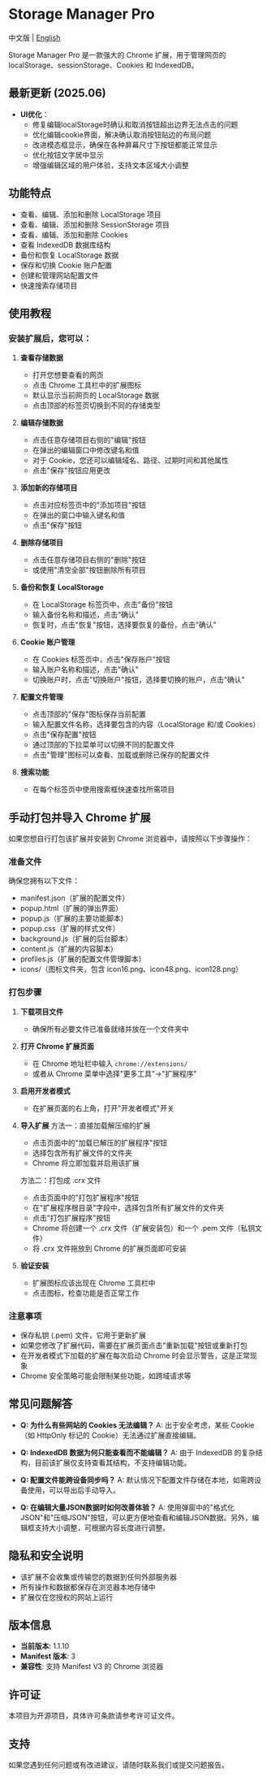 # Storage Manager Pro

中文版 | [English](README_EN.md)

Storage Manager Pro 是一款强大的 Chrome 扩展，用于管理网页的 localStorage、sessionStorage、Cookies 和 IndexedDB。

## 最新更新 (2025.06)

- **UI优化**：
  - 修复编辑localStorage时确认和取消按钮超出边界无法点击的问题
  - 优化编辑cookie界面，解决确认取消按钮贴边的布局问题
  - 改进模态框显示，确保在各种屏幕尺寸下按钮都能正常显示
  - 优化按钮文字居中显示
  - 增强编辑区域的用户体验，支持文本区域大小调整

## 功能特点

- 查看、编辑、添加和删除 LocalStorage 项目
- 查看、编辑、添加和删除 SessionStorage 项目
- 查看、编辑、添加和删除 Cookies
- 查看 IndexedDB 数据库结构
- 备份和恢复 LocalStorage 数据
- 保存和切换 Cookie 账户配置
- 创建和管理网站配置文件
- 快速搜索存储项目

## 使用教程

### 安装扩展后，您可以：

1. **查看存储数据**
   - 打开您想要查看的网页
   - 点击 Chrome 工具栏中的扩展图标
   - 默认显示当前网页的 LocalStorage 数据
   - 点击顶部的标签页切换到不同的存储类型

2. **编辑存储数据**
   - 点击任意存储项目右侧的"编辑"按钮
   - 在弹出的编辑窗口中修改键名和值
   - 对于 Cookie，您还可以编辑域名、路径、过期时间和其他属性
   - 点击"保存"按钮应用更改

3. **添加新的存储项目**
   - 点击对应标签页中的"添加项目"按钮
   - 在弹出的窗口中输入键名和值
   - 点击"保存"按钮

4. **删除存储项目**
   - 点击任意存储项目右侧的"删除"按钮
   - 或使用"清空全部"按钮删除所有项目

5. **备份和恢复 LocalStorage**
   - 在 LocalStorage 标签页中，点击"备份"按钮
   - 输入备份名称和描述，点击"确认"
   - 恢复时，点击"恢复"按钮，选择要恢复的备份，点击"确认"

6. **Cookie 账户管理**
   - 在 Cookies 标签页中，点击"保存账户"按钮
   - 输入账户名称和描述，点击"确认"
   - 切换账户时，点击"切换账户"按钮，选择要切换的账户，点击"确认"

7. **配置文件管理**
   - 点击顶部的"保存"图标保存当前配置
   - 输入配置文件名称，选择要包含的内容（LocalStorage 和/或 Cookies）
   - 点击"保存配置"按钮
   - 通过顶部的下拉菜单可以切换不同的配置文件
   - 点击"管理"图标可以查看、加载或删除已保存的配置文件

8. **搜索功能**
   - 在每个标签页中使用搜索框快速查找所需项目

## 手动打包并导入 Chrome 扩展

如果您想自行打包该扩展并安装到 Chrome 浏览器中，请按照以下步骤操作：

### 准备文件

确保您拥有以下文件：
- manifest.json（扩展的配置文件）
- popup.html（扩展的弹出界面）
- popup.js（扩展的主要功能脚本）
- popup.css（扩展的样式文件）
- background.js（扩展的后台脚本）
- content.js（扩展的内容脚本）
- profiles.js（扩展的配置文件管理脚本）
- icons/（图标文件夹，包含 icon16.png、icon48.png、icon128.png）

### 打包步骤

1. **下载项目文件**
   - 确保所有必要文件已准备就绪并放在一个文件夹中

2. **打开 Chrome 扩展页面**
   - 在 Chrome 地址栏中输入 `chrome://extensions/`
   - 或者从 Chrome 菜单中选择"更多工具"→"扩展程序"

3. **启用开发者模式**
   - 在扩展页面的右上角，打开"开发者模式"开关

4. **导入扩展**
   方法一：直接加载解压缩的扩展
   - 点击页面中的"加载已解压的扩展程序"按钮
   - 选择包含所有扩展文件的文件夹
   - Chrome 将立即加载并启用该扩展

   方法二：打包成 .crx 文件
   - 点击页面中的"打包扩展程序"按钮
   - 在"扩展程序根目录"字段中，选择包含所有扩展文件的文件夹
   - 点击"打包扩展程序"按钮
   - Chrome 将创建一个 .crx 文件（扩展安装包）和一个 .pem 文件（私钥文件）
   - 将 .crx 文件拖放到 Chrome 的扩展页面即可安装

5. **验证安装**
   - 扩展图标应该出现在 Chrome 工具栏中
   - 点击图标，检查功能是否正常工作

### 注意事项

- 保存私钥 (.pem) 文件，它用于更新扩展
- 如果您修改了扩展代码，需要在扩展页面点击"重新加载"按钮或重新打包
- 在开发者模式下加载的扩展在每次启动 Chrome 时会显示警告，这是正常现象
- Chrome 安全策略可能会限制某些功能，如跨域请求等

## 常见问题解答

- **Q: 为什么有些网站的 Cookies 无法编辑？**
  A: 出于安全考虑，某些 Cookie（如 HttpOnly 标记的 Cookie）无法通过扩展直接编辑。

- **Q: IndexedDB 数据为何只能查看而不能编辑？**
  A: 由于 IndexedDB 的复杂结构，目前该扩展仅支持查看其结构，不支持编辑功能。

- **Q: 配置文件能跨设备同步吗？**
  A: 默认情况下配置文件存储在本地，如需跨设备使用，可以导出后手动导入。

- **Q: 在编辑大量JSON数据时如何改善体验？**
  A: 使用弹窗中的"格式化JSON"和"压缩JSON"按钮，可以更方便地查看和编辑JSON数据。另外，编辑框支持大小调整，可根据内容长度进行调整。

## 隐私和安全说明

- 该扩展不会收集或传输您的数据到任何外部服务器
- 所有操作和数据都保存在浏览器本地存储中
- 扩展仅在您授权的网站上运行

## 版本信息

- **当前版本**: 1.1.10
- **Manifest 版本**: 3
- **兼容性**: 支持 Manifest V3 的 Chrome 浏览器

## 许可证

本项目为开源项目，具体许可条款请参考许可证文件。

## 支持

如果您遇到任何问题或有改进建议，请随时联系我们或提交问题报告。
